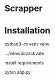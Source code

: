 # Scrapper

# Installation

python3 -m venv venv

. ./venv/bin/activate

Install requirements

pyton app.py